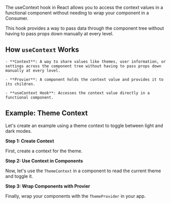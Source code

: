The useContext hook in React allows you to access the context values in a functional component without needing to wrap your component in a Consumer. 

This hook provides a way to pass data through the component tree without having to pass props down manually at every level.

## How `useContext` Works

    - **Context**: A way to share values like themes, user information, or settings across the component tree without having to pass props down manually at every level.

    - **Provier**: A component holds the context value and provides it to its children.

    - **useContext Hook**: Accesses the context value directly in a functional component.

## Example: Theme Context

Let's create an example using a theme context to toggle between light and dark modes.

**Step 1: Create Context**

First, create a context for the theme.

**Step 2: Use Context in Components**

Now, let's use the `ThemeContext` in a component to read the current theme and toggle it.

**Step 3: Wrap Components with Provier**

Finally, wrap your components with the `ThemeProvider` in your app.